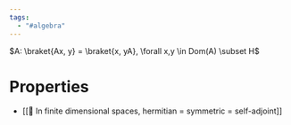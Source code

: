 ```yaml
---
tags:
  - "#algebra"
---
```

$A: \braket{Ax, y} = \braket{x, yA}, \forall x,y \in Dom(A) \subset H$

# Properties
- [[📗 In finite dimensional spaces, hermitian = symmetric = self-adjoint]]